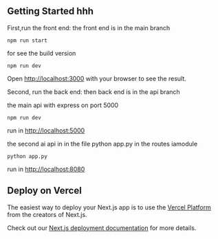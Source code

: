 
## Getting Started hhh

First,run the front end:
the front end is in the main branch
```
npm run start
```
for see the build version

```
npm run dev
```

Open [http://localhost:3000](http://localhost:3000) with your browser to see the result.


Second, run the back end:
then back end is in the api branch

the main api with express on port 5000
```
npm run dev
```

run in  [http://localhost:5000](http://localhost:5000) 


the second ai api  in in the file python app.py in the routes iamodule

```
python app.py
```
run in  [http://localhost:8080](http://localhost:8080) 
## Deploy on Vercel

The easiest way to deploy your Next.js app is to use the [Vercel Platform](https://vercel.com/new?utm_medium=default-template&filter=next.js&utm_source=create-next-app&utm_campaign=create-next-app-readme) from the creators of Next.js.

Check out our [Next.js deployment documentation](https://nextjs.org/docs/app/building-your-application/deploying) for more details.
